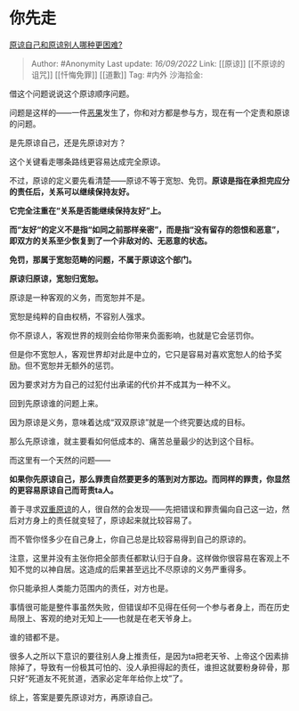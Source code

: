 # 你先走
[原谅自己和原谅别人哪种更困难?](https://www.zhihu.com/question/436852247/answer/2668207151)

> Author: #Anonymity
> Last update: *16/09/2022*
> Link: [[原谅]] [[不原谅的诅咒]] [[忏悔免罪]] [[道歉]]
> Tag: #内外
> 沙海拾金:

借这个问题说说这个原谅顺序问题。

问题是这样的——一件[恶果](https://www.zhihu.com/search?q=%E6%81%B6%E6%9E%9C&search_source=Entity&hybrid_search_source=Entity&hybrid_search_extra=%7B%22sourceType%22%3A%22answer%22%2C%22sourceId%22%3A2668207151%7D)发生了，你和对方都是参与方，现在有一个定责和原谅的问题。

是先原谅自己，还是先原谅对方？

这个关键看走哪条路线更容易达成完全原谅。

不过，原谅的定义要先看清楚——原谅不等于宽恕、免罚。**原谅是指在承担完应分的责任后，关系可以继续保持友好。**

**它完全注重在“关系是否能继续保持友好”上。**

**而“友好“的定义不是指“如同之前那样亲密”，而是指“没有留存的怨恨和恶意”，即双方的关系至少恢复到了一个非敌对的、无恶意的状态。**

**免罚，那属于宽恕范畴的问题，不属于原谅这个部门。**

**原谅归原谅，宽恕归宽恕。**

原谅是一种客观的义务，而宽恕并不是。

宽恕是纯粹的自由权柄，不容别人强求。

你不原谅人，客观世界的规则会给你带来负面影响，也就是它会惩罚你。

但是你不宽恕人，客观世界却对此是中立的，它只是容易对喜欢宽恕人的给予奖励。但不宽恕并无额外的惩罚。

因为要求对方为自己的过犯付出承诺的代价并不成其为一种不义。

回到先原谅谁的问题上来。

因为原谅是义务，意味着达成“双双原谅”就是一个终究要达成的目标。

那么先原谅谁，就主要看如何低成本的、痛苦总量最少的达到这个目标。

而这里有一个天然的问题——

**如果你先原谅自己，那么罪责自然要更多的落到对方那边。而同样的罪责，你显然的更容易原谅自己而苛责ta人。**

善于寻求[双重原谅](https://www.zhihu.com/search?q=%E5%8F%8C%E9%87%8D%E5%8E%9F%E8%B0%85&search_source=Entity&hybrid_search_source=Entity&hybrid_search_extra=%7B%22sourceType%22%3A%22answer%22%2C%22sourceId%22%3A2668207151%7D)的人，很自然的会发现——先把错误和罪责偏向自己这一边，然后对方身上的责任就变轻了，原谅起来就比较容易了。

而不管你怪多少在自己身上，你自己总是比较容易得到自己的原谅的。

注意，这里并没有主张你把全部责任都默认归于自身。这样做你很容易在客观上不知不觉的以神自居。这造成的后果甚至远比不尽原谅的义务严重得多。

你只能承担人类能力范围内的责任，对方也是。

事情很可能是整件事虽然失败，但错误却不见得在任何一个参与者身上，而在历史局限上、客观的绝对无知上——也就是在老天爷身上。

谁的错都不是。

很多人之所以下意识的要往别人身上推责任，是因为ta把老天爷、上帝这个因素排除掉了，导致有一份极其可怕的、没人承担得起的责任，谁担这就要粉身碎骨，那只好“死道友不死贫道，洒家必定年年给你上坟”了。

综上，答案是要先原谅对方，再原谅自己。
